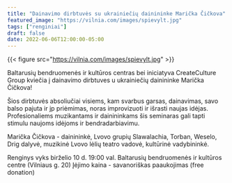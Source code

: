 ```yaml
---
title: "Dainavimo dirbtuvės su ukrainiečių dainininke Marička Čičkova"
featured_image: "https://vilnia.com/images/spievylt.jpg"
tags: ["renginiai"]
draft: false
date: 2022-06-06T12:00:00-05:00
---
```


{{< figure src="https://vilnia.com/images/spievylt.jpg" >}}

Baltarusių bendruomenės ir kultūros centras bei iniciatyva CreateCulture Group kviečia į dainavimo dirbtuves u ukrainiečių dainininke Marička Čičkova! 

Šios dirbtuvės absoliučiai visiems, kam svarbus garsas, dainavimas, savo balso pajuta ir jp priėmimas, noras improvizuoti ir išrasti naujas idėjas. Profesionaliems muzikantams ir dainininkams šis seminaras gali tapti stimulu naujoms idėjoms ir bendradarbiavimu.

Marička Čičkova - dainininkė, Lvovo grupių Slawalachia, Torban, Weselo, Drig dalyvė, muzikinė Lvovo lėlių teatro vadovė, kultūrinė vadybininkė. 

Renginys vyks birželio 10 d. 19:00 val. Baltarusių bendruomenės ir kultūros centre (Vilniaus g. 20)
Įėjimo kaina - savanoriškas paaukojimas (free donation)